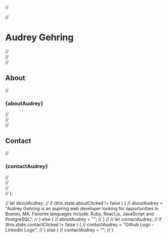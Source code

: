 //   <div>
//     <h1>Audrey Gehring</h1>
//     <div className="row">
//       <div className="small-2 columns">
//         <h2 onClick={this.handleAboutClick}>About</h2>
//           <h3> {aboutAudrey} </h3>
//       </div>
//       <div>
//         <h2 onClick={this.handleContactClick}>Contact</h2>
//           <h3> {contactAudrey} </h3>
//       </div>
//     </div>
//   </div>
// );


// let aboutAudrey;
//   if (this.state.aboutClicked != false ) {
//     aboutAudrey = "Audrey Gehring is an aspiring web developer looking for opportunities in Boston, MA. Favorite languages include: Ruby, React.js, JavaScript and PostgreSQL";
//   } else {
//     aboutAudrey = "";
//   }
//
// let contactAudrey;
//   if (this.state.contactClicked != false ) {
//     contactAudrey = "Github Logo - LinkedIn Logo";
//   } else {
//     contactAudrey = "";
//   }
